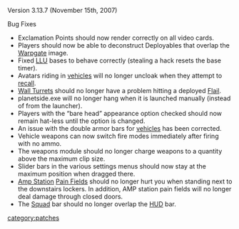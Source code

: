 Version 3.13.7 (November 15th, 2007)

Bug Fixes

- Exclamation Points should now render correctly on all video cards.
- Players should now be able to deconstruct Deployables that overlap
  the [Warpgate](/Warpgate "wikilink") image.
- Fixed [LLU](/LLU "wikilink") bases to behave correctly (stealing a
  hack resets the base timer).
- Avatars riding in [vehicles](/vehicle "wikilink") will no longer
  uncloak when they attempt to [recall](/recall "wikilink").
- [Wall Turrets](/Wall_Turret "wikilink") should no longer have a
  problem hitting a deployed [Flail](/Flail "wikilink").
- planetside.exe will no longer hang when it is launched manually
  (instead of from the launcher).
- Players with the “bare head” appearance option checked should now
  remain hat-less until the option is changed.
- An issue with the double armor bars for
  [vehicles](/vehicle "wikilink") has been corrected.
- Vehicle weapons can now switch fire modes immediately after firing
  with no ammo.
- The weapons module should no longer charge weapons to a quantity
  above the maximum clip size.
- Slider bars in the various settings menus should now stay at the
  maximum position when dragged there.
- [Amp Station](/Amp_Station "wikilink") [Pain
  Fields](/Pain_Field "wikilink") should no longer hurt you when
  standing next to the downstairs lockers. In addition, AMP station
  pain fields will no longer deal damage through closed doors.
- The [Squad](/Squad "wikilink") bar should no longer overlap the
  [HUD](/HUD "wikilink") bar.

[category:patches](/category:patches "wikilink")
